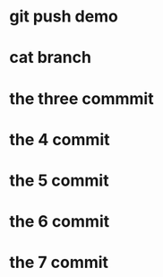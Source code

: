 # git push demo

# cat branch

# the three commmit

# the 4 commit

# the 5 commit

# the 6 commit

# the 7 commit
